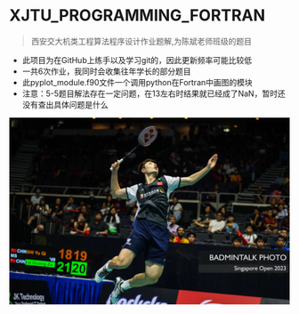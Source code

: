 # XJTU_PROGRAMMING_FORTRAN
>西安交大机类工程算法程序设计作业题解,为陈斌老师班级的题目
>
* 此项目为在GitHub上练手以及学习git的，因此更新频率可能比较低<br>
* 一共6次作业，我同时会收集往年学长的部分题目
* 此pyplot_module.f90文件一个调用python在Fortran中画图的模块
* 注意：5-5题目解法存在一定问题，在13左右时结果就已经成了NaN，暂时还没有查出具体问题是什么

<img src="https://github.com/Harbour-z/XJTU_PROGRAMMING_FORTRAN/blob/main/Pics/%E5%BE%AE%E4%BF%A1%E5%9B%BE%E7%89%87_20231013003221.jpg" alt="石宇奇" title="非常喜欢的球星">
